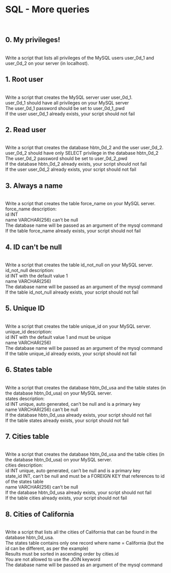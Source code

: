 <h1>SQL - More queries</h2>
<br>
<h2>0. My privileges!</h2>
<br>
Write a script that lists all privileges of the MySQL users user_0d_1 and user_0d_2 on your server (in localhost).

<br>

<h2>1. Root user</h2>
<br>
Write a script that creates the MySQL server user user_0d_1.
<br>
user_0d_1 should have all privileges on your MySQL server<br>
The user_0d_1 password should be set to user_0d_1_pwd<br>
If the user user_0d_1 already exists, your script should not fail<br>
<h2>2. Read user</h2>
<br>
Write a script that creates the database hbtn_0d_2 and the user user_0d_2.
<br>
user_0d_2 should have only SELECT privilege in the database hbtn_0d_2<br>
The user_0d_2 password should be set to user_0d_2_pwd<br>
If the database hbtn_0d_2 already exists, your script should not fail<br>
If the user user_0d_2 already exists, your script should not fail<br>
<h2>3. Always a name</h2>
<br>
Write a script that creates the table force_name on your MySQL server.
<br>
force_name description:<br>
id INT<br>
name VARCHAR(256) can’t be null<br>
The database name will be passed as an argument of the mysql command<br>
If the table force_name already exists, your script should not fail<br>
<h2>4. ID can't be null</h2>
<br>
Write a script that creates the table id_not_null on your MySQL server.
<br>
id_not_null description:<br>
id INT with the default value 1<br>
name VARCHAR(256)<br>
The database name will be passed as an argument of the mysql command<br>
If the table id_not_null already exists, your script should not fail<br>
<h2>5. Unique ID</h2>
<br>
Write a script that creates the table unique_id on your MySQL server.
<br>
unique_id description:<br>
id INT with the default value 1 and must be unique<br>
name VARCHAR(256)<br>
The database name will be passed as an argument of the mysql command<br>
If the table unique_id already exists, your script should not fail<br>
<h2>6. States table</h2>
<br>
Write a script that creates the database hbtn_0d_usa and the table states (in the database hbtn_0d_usa) on your MySQL server.
<br>
states description:<br>
id INT unique, auto generated, can’t be null and is a primary key<br>
name VARCHAR(256) can’t be null<br>
If the database hbtn_0d_usa already exists, your script should not fail<br>
If the table states already exists, your script should not fail<br>
<h2>7. Cities table</h2>
<br>
Write a script that creates the database hbtn_0d_usa and the table cities (in the database hbtn_0d_usa) on your MySQL server.
<br>
cities description:<br>
id INT unique, auto generated, can’t be null and is a primary key<br>
state_id INT, can’t be null and must be a FOREIGN KEY that references to id of the states table<br>
name VARCHAR(256) can’t be null<br>
If the database hbtn_0d_usa already exists, your script should not fail<br>
If the table cities already exists, your script should not fail<br>
<h2>8. Cities of California</h2>
<br>
Write a script that lists all the cities of California that can be found in the database hbtn_0d_usa.
<br>
The states table contains only one record where name = California (but the id can be different, as per the example)<br>
Results must be sorted in ascending order by cities.id<br>
You are not allowed to use the JOIN keyword<br>
The database name will be passed as an argument of the mysql command<br>
